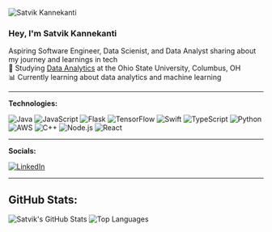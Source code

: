 
![Satvik Kannekanti](https://link-to-your-image.com/name-image.png)
### Hey, I'm Satvik Kannekanti

Aspiring Software Engineer, Data Scienist, and Data Analyst sharing about my journey and learnings in tech<br/>
📖 Studying [Data Analytics]() at the Ohio State University, Columbus, OH<br/>
📊 Currently learning about data analytics and machine learning

---
**Technologies:**

![Java](https://img.shields.io/badge/Java-%23ED8B00.svg?style=for-the-badge&logo=java&logoColor=white)
![JavaScript](https://img.shields.io/badge/JavaScript-%23323330.svg?style=for-the-badge&logo=javascript&logoColor=%23F7DF1E)
![Flask](https://img.shields.io/badge/Flask-%23000.svg?style=for-the-badge&logo=flask&logoColor=white)
![TensorFlow](https://img.shields.io/badge/TensorFlow-%23FF6F00.svg?style=for-the-badge&logo=tensorflow&logoColor=white)
![Swift](https://img.shields.io/badge/Swift-FA7343?style=for-the-badge&logo=swift&logoColor=white)
![TypeScript](https://img.shields.io/badge/TypeScript-%23007ACC.svg?style=for-the-badge&logo=typescript&logoColor=white)
![Python](https://img.shields.io/badge/Python-%2314354C.svg?style=for-the-badge&logo=python&logoColor=white)
![AWS](https://img.shields.io/badge/Amazon_AWS-%23FF9900.svg?style=for-the-badge&logo=amazon-aws&logoColor=white)
![C++](https://img.shields.io/badge/C%2B%2B-%2300599C.svg?style=for-the-badge&logo=c%2B%2B&logoColor=white)
![Node.js](https://img.shields.io/badge/Node.js-43853D?style=for-the-badge&logo=node.js&logoColor=white)
![React](https://img.shields.io/badge/React-%2320232a.svg?style=for-the-badge&logo=react&logoColor=%2361DAFB)

---

 **Socials:**

[![LinkedIn](https://img.shields.io/badge/LinkedIn-0A66C2?style=for-the-badge&logo=linkedin&logoColor=white)](www.linkedin.com/in/ksatvik)

---

## GitHub Stats:

![Satvik's GitHub Stats](https://github-readme-stats.vercel.app/api?username=23skannekanti&show_icons=true&theme=radical&count_private=true)
![Top Languages](https://github-readme-stats.vercel.app/api/top-langs/?username=23skannekanti&layout=compact&theme=radical)


